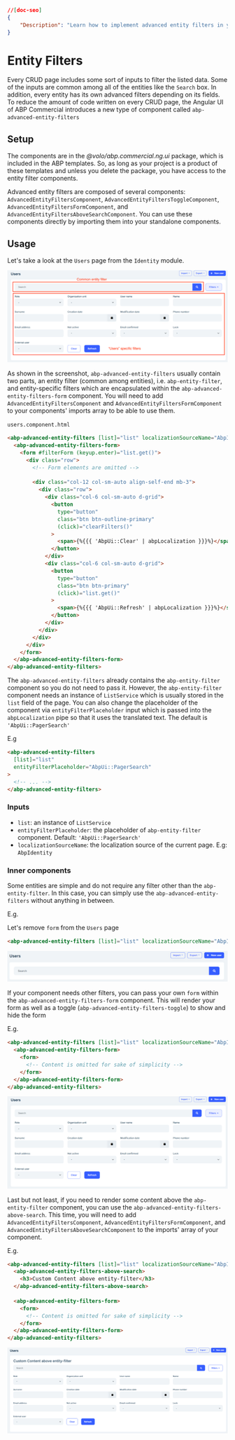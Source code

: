 ```json
//[doc-seo]
{
    "Description": "Learn how to implement advanced entity filters in your ABP Framework CRUD pages using the `abp-advanced-entity-filters` component."
}
```

# Entity Filters

Every CRUD page includes some sort of inputs to filter the listed data. Some of the inputs are common among all of the entities like the `Search` box. In addition, every entity has its own advanced filters depending on its fields. To reduce the amount of code written on every CRUD page, the Angular UI of ABP Commercial introduces a new type of component called `abp-advanced-entity-filters`

## Setup

The components are in the _@volo/abp.commercial.ng.ui_ package, which is included in the ABP templates. So, as long as your project is a product of these templates and unless you delete the package, you have access to the entity filter components.

Advanced entity filters are composed of several components: `AdvancedEntityFiltersComponent`, `AdvancedEntityFiltersToggleComponent`, `AdvancedEntityFiltersFormComponent`, and `AdvancedEntityFiltersAboveSearchComponent`. You can use these components directly by importing them into your standalone components.


## Usage

Let's take a look at the `Users` page from the `Identity` module.

![ABP Angular UI Users Page with Advanced Entity Filters](./images/angular-advanced-entity-filters.png)

As shown in the screenshot, `abp-advanced-entity-filters` usually contain two parts, an entity filter (common among entities), i.e. `abp-entity-filter`, and entity-specific filters which are encapsulated within the `abp-advanced-entity-filters-form` component. You will need to add `AdvancedEntityFiltersComponent` and `AdvancedEntityFiltersFormComponent` to your components' imports array to be able to use them.

`users.component.html`

```html
<abp-advanced-entity-filters [list]="list" localizationSourceName="AbpIdentity">
  <abp-advanced-entity-filters-form>
    <form #filterForm (keyup.enter)="list.get()">
      <div class="row">
        <!-- Form elements are omitted -->

        <div class="col-12 col-sm-auto align-self-end mb-3">
          <div class="row">
            <div class="col-6 col-sm-auto d-grid">
              <button
                type="button"
                class="btn btn-outline-primary"
                (click)="clearFilters()"
              >
                <span>{%{{{ 'AbpUi::Clear' | abpLocalization }}}%}</span>
              </button>
            </div>
            <div class="col-6 col-sm-auto d-grid">
              <button
                type="button"
                class="btn btn-primary"
                (click)="list.get()"
              >
                <span>{%{{{ 'AbpUi::Refresh' | abpLocalization }}}%}</span>
              </button>
            </div>
          </div>
        </div>
      </div>
    </form>
  </abp-advanced-entity-filters-form>
</abp-advanced-entity-filters>
```

The `abp-advanced-entity-filters` already contains the `abp-entity-filter` component so you do not need to pass it. However, the `abp-entity-filter` component needs an instance of `ListService` which is usually stored in the `list` field of the page. You can also change the placeholder of the component via `entityFilterPlaceholder` input which is passed into the `abpLocalization` pipe so that it uses the translated text. The default is `'AbpUi::PagerSearch'`

E.g

```html
<abp-advanced-entity-filters
  [list]="list"
  entityFilterPlaceholder="AbpUi::PagerSearch"
>
  <!-- ... -->
</abp-advanced-entity-filters>
```

### Inputs

- `list`: an instance of `ListService`
- `entityFilterPlaceholder`: the placeholder of `abp-entity-filter` component. Default: `'AbpUi::PagerSearch'`
- `localizationSourceName`: the localization source of the current page. E.g: `AbpIdentity`

### Inner components

Some entities are simple and do not require any filter other than the `abp-entity-filter`. In this case, you can simply use the `abp-advanced-entity-filters` without anything in between.

E.g.

Let's remove `form` from the `Users` page

```html
<abp-advanced-entity-filters [list]="list" localizationSourceName="AbpIdentity" />
```

![ABP Angular UI Users Page with Advanced Entity Filters without form](./images/angular-advanced-entity-filters-without-form.png)

If your component needs other filters, you can pass your own `form` within the `abp-advanced-entity-filters-form` component. This will render your form as well as a toggle (`abp-advanced-entity-filters-toggle`) to show and hide the form

E.g.

```html
<abp-advanced-entity-filters [list]="list" localizationSourceName="AbpIdentity">
  <abp-advanced-entity-filters-form>
    <form>
      <!-- Content is omitted for sake of simplicity -->
    </form>
  </abp-advanced-entity-filters-form>
</abp-advanced-entity-filters>
```

![ABP Angular UI Users Page with Advanced Entity Filters with form](./images/angular-advanced-entity-filters-with-form.png)

Last but not least, if you need to render some content above the `abp-entity-filter` component, you can use the `abp-advanced-entity-filters-above-search`. This time, you will need to add `AdvancedEntityFiltersComponent`, `AdvancedEntityFiltersFormComponent`, and `AdvancedEntityFiltersAboveSearchComponent` to the imports' array of your component.

E.g.

```html
<abp-advanced-entity-filters [list]="list" localizationSourceName="AbpIdentity">
  <abp-advanced-entity-filters-above-search>
    <h3>Custom Content above entity-filter</h3>
  </abp-advanced-entity-filters-above-search>

  <abp-advanced-entity-filters-form>
    <form>
      <!-- Content is omitted for sake of simplicity -->
    </form>
  </abp-advanced-entity-filters-form>
</abp-advanced-entity-filters>
```

![ABP Angular UI Users Page with Advanced Entity Filters with custom content above filter](./images/angular-advanced-entity-filters-with-custom-content-above-filter.png)
